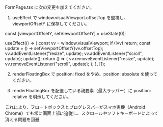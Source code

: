 FormPage.tsx に次の変更を加えてください。

1. useEffect で window.visualViewport.offsetTop を監視し、viewportOffsetY に保存してください。

const [viewportOffsetY, setViewportOffsetY] = useState(0);

useEffect(() => {
  const vv = window.visualViewport;
  if (!vv) return;
  const update = () => setViewportOffsetY(vv.offsetTop);
  vv.addEventListener("resize", update);
  vv.addEventListener("scroll", update);
  update();
  return () => {
    vv.removeEventListener("resize", update);
    vv.removeEventListener("scroll", update);
  };
}, []);

2. renderFloatingBox で position: fixed をやめ、position: absolute を使ってください。

<div
  className="absolute left-0 right-0 z-50"
  style={{ top: `${viewportOffsetY + 8}px` }}
>

3. renderFloatingBox を配置している親要素（最大ラッパー）に position: relative を明示してください。

<div className="relative max-w-md mx-auto bg-white shadow-lg rounded-lg md:max-w-5xl overflow-visible">

これにより、フロートボックスとプログレスバーがスマホ実機（Android Chrome）でも常に画面上部に追従し、スクロールやソフトキーボードによって消える問題を回避
